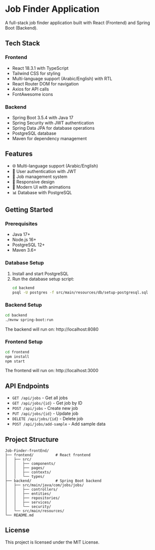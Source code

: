 # Job Finder Application

A full-stack job finder application built with React (Frontend) and Spring Boot (Backend).

## Tech Stack

### Frontend

- React 18.3.1 with TypeScript
- Tailwind CSS for styling
- Multi-language support (Arabic/English) with RTL
- React Router DOM for navigation
- Axios for API calls
- FontAwesome icons

### Backend

- Spring Boot 3.5.4 with Java 17
- Spring Security with JWT authentication
- Spring Data JPA for database operations
- PostgreSQL database
- Maven for dependency management

## Features

- 🌐 Multi-language support (Arabic/English)
- 🔐 User authentication with JWT
- 💼 Job management system
- 📱 Responsive design
- 🎨 Modern UI with animations
- 📊 Database with PostgreSQL

## Getting Started

### Prerequisites

- Java 17+
- Node.js 16+
- PostgreSQL 12+
- Maven 3.6+

### Database Setup

1. Install and start PostgreSQL
2. Run the database setup script:
   ```bash
   cd backend
   psql -U postgres -f src/main/resources/db/setup-postgresql.sql
   ```

### Backend Setup

```bash
cd backend
./mvnw spring-boot:run
```

The backend will run on: http://localhost:8080

### Frontend Setup

```bash
cd frontend
npm install
npm start
```

The frontend will run on: http://localhost:3000

## API Endpoints

- `GET /api/jobs` - Get all jobs
- `GET /api/jobs/{id}` - Get job by ID
- `POST /api/jobs` - Create new job
- `PUT /api/jobs/{id}` - Update job
- `DELETE /api/jobs/{id}` - Delete job
- `POST /api/jobs/add-sample` - Add sample data

## Project Structure

```
Job-Finder-frontEnd/
├── frontend/          # React frontend
│   ├── src/
│   │   ├── components/
│   │   ├── pages/
│   │   ├── contexts/
│   │   └── types/
├── backend/           # Spring Boot backend
│   ├── src/main/java/com/jobs/jobs/
│   │   ├── controllers/
│   │   ├── entities/
│   │   ├── repositories/
│   │   ├── services/
│   │   └── security/
│   └── src/main/resources/
└── README.md
```

## License

This project is licensed under the MIT License.

